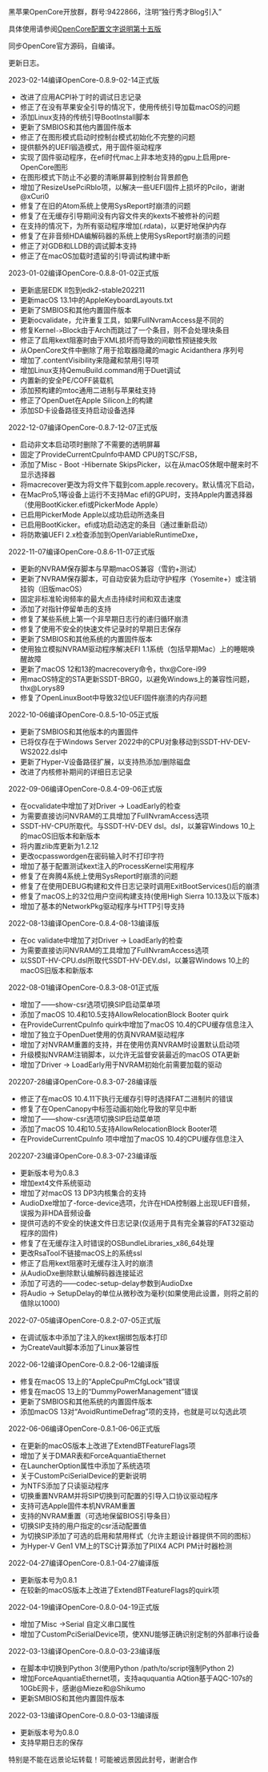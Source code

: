 黑苹果OpenCore开放群，群号:9422866，注明“独行秀才Blog引入”

具体使用请参阅[OpenCore配置文字说明第十五版](https://shuiyunxc.gitee.io/2020/03/10/instru/index/)

同步OpenCore官方源码，自编译。

更新日志。

2023-02-14编译OpenCore-0.8.9-02-14正式版

- 改进了应用ACPI补丁时的调试日志记录
- 修正了在没有苹果安全引导的情况下，使用传统引导加载macOS的问题
- 添加Linux支持的传统引导BootInstall脚本
- 更新了SMBIOS和其他内置固件版本
- 修正了在图形模式启动时控制台模式初始化不完整的问题
- 提供额外的UEFI锻造模式，用于固件驱动程序
- 实现了固件驱动程序，在efi时代mac上非本地支持的gpu上启用pre-OpenCore图形
- 在图形模式下防止不必要的清晰屏幕到控制台背景颜色
- 增加了ResizeUsePciRbIo项，以解决一些UEFI固件上损坏的PciIo，谢谢@xCuri0
- 修复了在旧的Atom系统上使用SysReport时崩溃的问题
- 修复了在无缓存引导期间没有内容文件夹的kexts不被修补的问题
- 在支持的情况下，为所有驱动程序增加(.rdata)，以更好地保护内存
- 修复了在非音频HDA编解码器的系统上使用SysReport时崩溃的问题
- 修正了对GDB和LLDB的调试脚本支持
- 修正了在macOS加载时遗留的引导调试构建中断

2023-01-02编译OpenCore-0.8.8-01-02正式版

- 更新底层EDK II包到edk2-stable202211
- 更新macOS 13.1中的AppleKeyboardLayouts.txt
- 更新了SMBIOS和其他内置固件版本
- 更新ocvalidate，允许重复工具，如果FullNvramAccess是不同的
- 修复Kernel` -> `Block由于Arch而跳过了一个条目，则不会处理块条目
- 修正了启用kext阻塞时由于XML损坏而导致的间歇性预链接失败
- 从OpenCore文件中删除了用于拾取器隐藏的magic Acidanthera 序列号
- 增加了.contentVisibility来隐藏和禁用引导项
- 增加Linux支持QemuBuild.command用于Duet调试
- 内置新的安全PE/COFF装载机
- 添加预构建的mtoc通用二进制与苹果硅支持
- 修正了OpenDuet在Apple Silicon上的构建
- 添加SD卡设备路径支持启动设备选择

2022-12-07编译OpenCore-0.8.7-12-07正式版

- 启动非文本启动项时删除了不需要的透明屏幕
- 固定了ProvideCurrentCpuInfo中AMD CPU的TSC/FSB，
- 添加了Misc - Boot -Hibernate SkipsPicker，以在从macOS休眠中醒来时不显示选择器
- 将macrecover更改为将文件下载到com.apple.recovery。默认情况下启动，
- 在MacPro5,1等设备上运行不支持Mac efi的GPU时，支持Apple内置选择器（使用BootKicker.efi或PickerMode Apple）
- 已启用PickerMode Apple以成功启动所选条目
- 已启用BootKicker。efi成功启动选定的条目（通过重新启动）
- 将防欺骗UEFI 2.x检查添加到OpenVariableRuntimeDxe，

2022-11-07编译OpenCore-0.8.6-11-07正式版

- 更新的NVRAM保存脚本与早期macOS兼容（雪豹+测试）
- 更新了NVRAM保存脚本，可自动安装为启动守护程序（Yosemite+）或注销挂钩（旧版macOS）
- 固定非标准轮询频率的最大点击持续时间和双击速度
- 添加了对指针停留单击的支持
- 修复了某些系统上第一个非早期日志行的递归循环崩溃
- 修复了使用不安全的快速文件记录时的早期日志保存
- 更新了SMBIOS和其他系统的内置固件版本
- 使用独立模拟NVRAM驱动程序解决EFI 1.1系统（包括早期Mac）上的睡眠唤醒故障
- 更新了macOS 12和13的macrecovery命令，thx@Core-i99
- 用macOS特定的STA更新SSDT-BRG0，以避免Windows上的兼容性问题，thx@Lorys89
- 修复了OpenLinuxBoot中导致32位UEFI固件崩溃的内存问题

2022-10-06编译OpenCore-0.8.5-10-05正式版

- 更新了SMBIOS和其他版本的内置固件
- 已将仅存在于Windows Server 2022中的CPU对象移动到SSDT-HV-DEV-WS2022.dsl中
- 更新了Hyper-V设备路径扩展，以支持热添加/删除磁盘
- 改进了内核修补期间的详细日志记录

2022-09-06编译OpenCore-0.8.4-09-06正式版

- 在ocvalidate中增加了对Driver -> LoadEarly的检查
- 为需要直接访问NVRAM的工具增加了FullNvramAccess选项
- SSDT-HV-CPU所取代。与SSDT-HV-DEV dsl。dsl，以兼容Windows 10上的macOS旧版本和新版本
- 将内置zlib库更新为1.2.12
- 更改ocpasswordgen在密码输入时不打印字符
- 增加了基于配置测试kext注入的ProcessKernel实用程序
- 修复了在奔腾4系统上使用SysReport时崩溃的问题
- 修复了在使用DEBUG构建和文件日志记录时调用ExitBootServices()后的崩溃
- 修复了macOS上的32位用户空间构建支持(使用High Sierra 10.13及以下版本)
- 增加了基本的NetworkPkg驱动程序与HTTP引导支持

2022-08-13编译OpenCore-0.8.4-08-13编译版

- 在oc validate中增加了对Driver -> LoadEarly的检查
- 为需要直接访问NVRAM的工具增加了FullNvramAccess选项
- 以SSDT-HV-CPU.dsl所取代SSDT-HV-DEV.dsl，以兼容Windows 10上的macOS旧版本和新版本

2022-08-01编译OpenCore-0.8.3-08-01正式版

- 增加了——show-csr选项切换SIP启动菜单项
- 添加了macOS 10.4和10.5支持AllowRelocationBlock Booter quirk
- 在ProvideCurrentCpuInfo quirk中增加了macOS 10.4的CPU缓存信息注入
- 增加了独立于OpenDuet使用的仿真NVRAM驱动程序
- 增加了对NVRAM重置的支持，并在使用仿真NVRAM时设置默认启动项
- 升级模拟NVRAM注销脚本，以允许无监督安装最近的macOS OTA更新
- 增加了Driver -> LoadEarly用于NVRAM初始化前需要加载的驱动

202207-28编译OpenCore-0.8.3-07-28编译版

- 修正了在macOS 10.4.11下执行无缓存引导时选择FAT二进制片的错误
- 修复了在OpenCanopy中标签动画初始化导致的罕见中断
- 增加了——show-csr选项切换SIP启动菜单项
- 添加了macOS 10.4和10.5支持AllowRelocationBlock Booter项
- 在ProvideCurrentCpuInfo 项中增加了macOS 10.4的CPU缓存信息注入

202207-23编译OpenCore-0.8.3-07-23编译版

- 更新版本号为0.8.3
- 增加ext4文件系统驱动
- 增加了对macOS 13 DP3内核集合的支持
- AudioDxe增加了-force-device选项，允许在HDA控制器上出现UEFI音频，误报为非HDA音频设备
- 提供可选的不安全的快速文件日志记录(仅适用于具有完全兼容的FAT32驱动程序的固件)
- 修复了在无缓存注入时错误的OSBundleLibraries_x86_64处理
- 更改RsaTool不链接macOS上的系统ssl
- 修正了启用kext阻塞时无缓存注入时的崩溃
- 从AudioDxe删除默认编解码器连接延迟
- 添加了可选的——codec-setup-delay参数到AudioDxe
- 将Audio -> SetupDelay的单位从微秒改为毫秒(如果使用此设置，则将之前的值除以1000)

2022-07-05编译OpenCore-0.8.2-07-05正式版

- 在调试版本中添加了注入的kext捆绑包版本打印
- 为CreateVault脚本添加了Linux兼容性

2022-06-12编译OpenCore-0.8.2-06-12编译版

- 修复在macOS 13上的“AppleCpuPmCfgLock”错误
- 修复在macOS 13上的“DummyPowerManagement”错误
- 更新了SMBIOS和其他系统的内置固件版本
- 添加macOS 13对“AvoidRuntimeDefrag”项的支持，也就是可以勾选此项

2022-06-06编译OpenCore-0.8.1-06-06正式版

- 在更新的macOS版本上改进了ExtendBTFeatureFlags项
- 增加了关于DMAR表和ForceAquantiaEthernet
- 在LauncherOption属性中添加了系统选项
- 关于CustomPciSerialDevice的更新说明
- 为NTFS添加了只读驱动程序
- 切换重置NVRAM并将SIP切换到可配置的引导入口协议驱动程序
- 支持可选Apple固件本机NVRAM重置
- 支持的NVRAM重置（可选地保留BIOS引导条目）
- 切换SIP支持的用户指定的csr活动配置值
- 为切换SIP添加了可选的启用和禁用样式（允许主题设计器提供不同的图标）
- 为Hyper-V Gen1 VM上的TSC计算添加了PIIX4 ACPI PM计时器检测

2022-04-27编译OpenCore-0.8.1-04-27编译版

- 更新版本号为0.8.1
- 在较新的macOS版本上改进了ExtendBTFeatureFlags的quirk项

2022-04-19编译OpenCore-0.8.0-04-19正式版

- 增加了Misc ->Serial 自定义串口属性
- 增加了CustomPciSerialDevice项，使XNU能够正确识别定制的外部串行设备

2022-03-13编译OpenCore-0.8.0-03-23编译版

- 在脚本中切换到Python 3(使用Python /path/to/script强制Python 2)
- 增加ForceAquantiaEthernet项，支持aququantia AQtion基于AQC-107s的10GbE网卡，感谢@Mieze和@Shikumo
- 更新SMBIOS和其他内置固件版本

2022-03-13编译OpenCore-0.8.0-03-13编译版

- 更新版本号为0.8.0
- 支持早期日志的保存





特别是不能在远景论坛转载！可能被远景因此封号，谢谢合作
